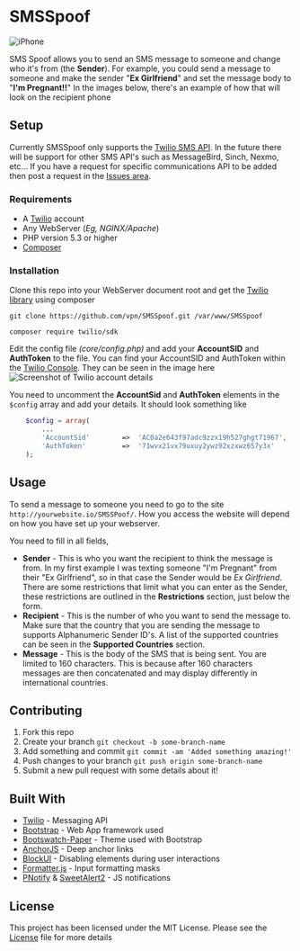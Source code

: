 # SMSSpoof

![iPhone](http://i.stuf.io/phones.png)


 SMS Spoof allows you to send an SMS message to someone and change who it's from (the **Sender**). For example, you could send a message to someone and make the sender "**Ex Girlfriend**" and set the message body to "**I'm Pregnant!!**" In the images below, there's an example of how that will look on the recipient phone

## Setup
Currently SMSSpoof only supports the [Twilio SMS API](https://www.twilio.com/docs/api/rest/message). In the future there will be support for other SMS API's such as MessageBird, Sinch, Nexmo, etc... If you have a request for specific communications API to be added then post a request in the [Issues area](./issues).

### Requirements
 * A [Twilio](http://twilio.com) account
 * Any WebServer (*Eg, NGINX/Apache*)
 * PHP version 5.3 or higher
 * [Composer](https://getcomposer.org/)

### Installation
Clone this repo into your WebServer document root and get the [Twilio library](https://www.twilio.com/docs/libraries/php) using composer

    git clone https://github.com/vpn/SMSSpoof.git /var/www/SMSSpoof
    
    composer require twilio/sdk

Edit the config file _(core/config.php)_ and add your **AccountSID** and **AuthToken** to the file. You can find your AccountSID and AuthToken within the [Twilio Console](https://www.twilio.com/console). They can be seen in the image here
![Screenshot of Twilio account details](http://i.stuf.io/131bzq3n8383270.png)

You need to uncomment the **AccountSid** and **AuthToken** elements in the `$config` array and add your details. It should look something like
```PHP
    $config = array(
        ...
        'AccountSid'        =>  'AC0a2e643f97adc9zzx19h527ghgt71967',
        'AuthToken'         =>  '71wvx21vx79uxuy2ywz92xzxwz657y3x'
    );
```

## Usage
To send a message to someone you need to go to the site `http://yourwebsite.io/SMSSPoof/`. How you access the website will depend on how you have set up your webserver.

You need to fill in all fields,
* **Sender** - This is who you want the recipient to think the message is from. In my first example I was texting someone "I'm Pregnant" from their "Ex Girlfriend", so in that case the Sender would be _Ex Girlfriend_. There are some restrictions that limit what you can enter as the Sender, these restrictions are outlined in the **Restrictions** section, just below the form.
* **Recipient** - This is the number of who you want to send the message to. Make sure that the country that you are sending the message to supports Alphanumeric Sender ID's. A list of the supported countries can be seen in the **Supported Countries** section.
* **Message** - This is the body of the SMS that is being sent. You are limited to 160 characters. This is because after 160 characters messages are then concatenated and may display differently in international countries.

## Contributing
1. Fork this repo
2. Create your branch `git checkout -b some-branch-name`
3. Add something and commit `git commit -am 'Added something amazing!'`
4. Push changes to your branch `git push origin some-branch-name`
5. Submit a new pull request with some details about it!

## Built With
* [Twilio](https://www.twilio.com/) - Messaging API
* [Bootstrap](http://getbootstrap.com/) - Web App framework used
* [Bootswatch-Paper](http://bootswatch.com/paper/) - Theme used with Bootstrap
* [AnchorJS](https://www.bryanbraun.com/anchorjs/) - Deep anchor links
* [BlockUI](http://malsup.com/jquery/block/) - Disabling elements during user interactions
* [Formatter.js](http://firstopinion.github.io/formatter.js/index.html) - Input formatting masks
* [PNotify](https://sciactive.github.io/pnotify/) & [SweetAlert2](https://limonte.github.io/sweetalert2/) - JS notifications

## License
This project has been licensed under the MIT License. Please see the [License](LICENSE) file for more details
